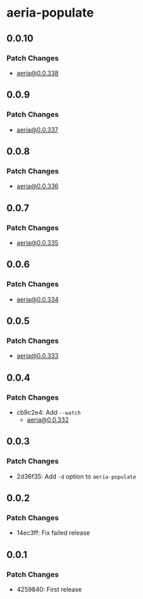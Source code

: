 # aeria-populate

## 0.0.10

### Patch Changes

- aeria@0.0.338

## 0.0.9

### Patch Changes

- aeria@0.0.337

## 0.0.8

### Patch Changes

- aeria@0.0.336

## 0.0.7

### Patch Changes

- aeria@0.0.335

## 0.0.6

### Patch Changes

- aeria@0.0.334

## 0.0.5

### Patch Changes

- aeria@0.0.333

## 0.0.4

### Patch Changes

- cb9c2e4: Add `--watch`
  - aeria@0.0.332

## 0.0.3

### Patch Changes

- 2d36f35: Add `-d` option to `aeria-populate`

## 0.0.2

### Patch Changes

- 14ec3ff: Fix failed release

## 0.0.1

### Patch Changes

- 4259840: First release

